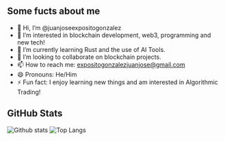 ## Some fucts about me
- 👋 Hi, I’m @juanjoseexpositogonzalez
- 👀 I’m interested in blockchain development, web3, programming and new tech!
- 🌱 I’m currently learning Rust and the use of AI Tools.
- 💞️ I’m looking to collaborate on blockchain projects.
- 📫 How to reach me: expositogonzalezjuanjose@gmail.com
- 😄 Pronouns: He/Him
- ⚡ Fun fact: I enjoy learning new things and am interested in Algorithmic Trading!

## GitHub Stats

![Github stats](https://github-readme-stats.vercel.app/api?username=Breadcrumbsjuanjoseexpositogonzalez&show_icons=true&theme=cobalt)
![Top Langs](https://github-readme-stats.vercel.app/api/top-langs/?username=Breadcrumbsjuanjoseexpositogonzalez&layout=compact&true&theme=cobalt)
